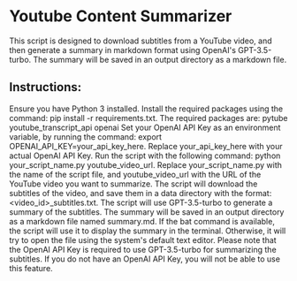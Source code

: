 # Youtube Content Summarizer

This script is designed to download subtitles from a YouTube video, and then generate a summary in markdown format using OpenAI's GPT-3.5-turbo. The summary will be saved in an output directory as a markdown file.

## Instructions:

Ensure you have Python 3 installed.
Install the required packages using the command: pip install -r requirements.txt. The required packages are:
pytube
youtube_transcript_api
openai
Set your OpenAI API Key as an environment variable, by running the command: export OPENAI_API_KEY=your_api_key_here. Replace your_api_key_here with your actual OpenAI API Key.
Run the script with the following command: python your_script_name.py youtube_video_url. Replace your_script_name.py with the name of the script file, and youtube_video_url with the URL of the YouTube video you want to summarize.
The script will download the subtitles of the video, and save them in a data directory with the format: <video_id>_subtitles.txt.
The script will use GPT-3.5-turbo to generate a summary of the subtitles.
The summary will be saved in an output directory as a markdown file named summary.md.
If the bat command is available, the script will use it to display the summary in the terminal. Otherwise, it will try to open the file using the system's default text editor.
Please note that the OpenAI API Key is required to use GPT-3.5-turbo for summarizing the subtitles. If you do not have an OpenAI API Key, you will not be able to use this feature.